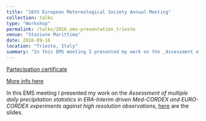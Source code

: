 ```yaml
---
title: "16th European Metereological Society Annual Meeting"
collection: talks
type: "Workshop"
permalink: /talks/2016_ems-presentation_trieste
venue: "Stazione Marittima"
date: 2016-09-16
location: "Trieste, Italy"
summary: "In this EMS meeting I presented my work on the _Assessment of multiple daily precipitation statistics in ERA-Interim driven Med-CORDEX and EURO-CORDEX experiments against high resolution observations_."
---
```


[Partecipation certificate](https://adrfantini.github.io/files/part_cert/2016_ems-presentation_trieste.pdf)

[More info here](https://www.ems2016.eu/)

In this EMS meeting I presented my work on the _Assessment of multiple daily precipitation statistics in ERA-Interim driven Med-CORDEX and EURO-CORDEX experiments against high resolution observations_, [here](https://adrfantini.github.io/files/presentations/2016_ems-presentation_trieste.pdf) are the slides.
